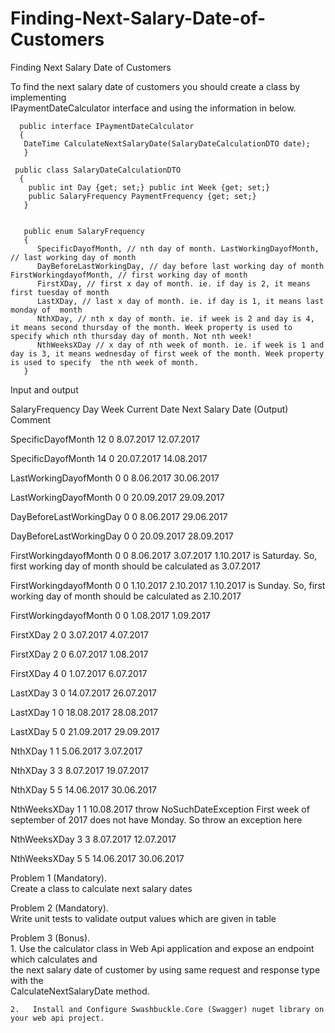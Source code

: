 # Finding-Next-Salary-Date-of-Customers


Finding Next Salary Date of Customers						

To find the next salary date of customers you should create a class by implementing						
IPaymentDateCalculator interface and using the information in below.						


      public interface IPaymentDateCalculator
      {
       DateTime CalculateNextSalaryDate(SalaryDateCalculationDTO date);
       }						
       
     public class SalaryDateCalculationDTO
      {
        public int Day {get; set;} public int Week {get; set;}
        public SalaryFrequency PaymentFrequency {get; set;}
       }
       
       
       public enum SalaryFrequency
       {
          SpecificDayofMonth, // nth day of month. LastWorkingDayofMonth, // last working day of month
          DayBeforeLastWorkingDay, // day before last working day of month FirstWorkingdayofMonth, // first working day of month
          FirstXDay, // first x day of month. ie. if day is 2, it means first tuesday of month
          LastXDay, // last x day of month. ie. if day is 1, it means last monday of  month
          NthXDay, // nth x day of month. ie. if week is 2 and day is 4, it means second thursday of the month. Week property is used to specify which nth thursday day of month. Not nth week!
          NthWeeksXDay // x day of nth week of month. ie. if week is 1 and day is 3, it means wednesday of first week of the month. Week property is used to specify  the nth week of month.
       }		
       
Input and output						

SalaryFrequency	Day	Week	Current Date	Next Salary Date (Output)	Comment	

SpecificDayofMonth	12	0	8.07.2017	12.07.2017		

SpecificDayofMonth	14	0	20.07.2017	14.08.2017		

LastWorkingDayofMonth	0	0	8.06.2017	30.06.2017		

LastWorkingDayofMonth	0	0	20.09.2017	29.09.2017	

DayBeforeLastWorkingDay	0	0	8.06.2017	29.06.2017		

DayBeforeLastWorkingDay	0	0	20.09.2017	28.09.2017		

FirstWorkingdayofMonth	0	0	8.06.2017	3.07.2017	1.10.2017 is Saturday. So, first working day of month should be calculated as 3.07.2017	

FirstWorkingdayofMonth	0	0	1.10.2017	2.10.2017	1.10.2017 is Sunday. So, first working day of month should be calculated as 2.10.2017	

FirstWorkingdayofMonth	0	0	1.08.2017	1.09.2017		

FirstXDay	2	0	3.07.2017	4.07.2017		

FirstXDay	2	0	6.07.2017	1.08.2017		

FirstXDay	4	0	1.07.2017	6.07.2017		

LastXDay	3	0	14.07.2017	26.07.2017		

LastXDay	1	0	18.08.2017	28.08.2017		

LastXDay	5	0	21.09.2017	29.09.2017		

NthXDay	1	1	5.06.2017	3.07.2017		

NthXDay	3	3	8.07.2017	19.07.2017		

NthXDay	5	5	14.06.2017	30.06.2017		

NthWeeksXDay	1	1	10.08.2017	throw NoSuchDateException	First week of september of 2017 does not have Monday. So throw an exception here	

NthWeeksXDay	3	3	8.07.2017	12.07.2017		

NthWeeksXDay	5	5	14.06.2017	30.06.2017		


Problem 1 (Mandatory).						
     Create a class to calculate next salary dates		
     
Problem 2 (Mandatory).						
     Write unit tests to validate output values which are given in table		
     
Problem 3 (Bonus).						
    1.   Use the calculator class in Web Api application and expose an endpoint which calculates and						
the next salary date of customer by using same request and response type with the						
CalculateNextSalaryDate method.						

    2.   Install and Configure Swashbuckle.Core (Swagger) nuget library on your web api project.						

